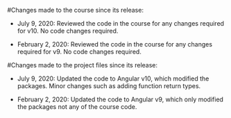 #Changes made to the course since its release:
- July 9, 2020: Reviewed the code in the course for any changes required for v10. No code changes required.

- February 2, 2020: Reviewed the code in the course for any changes required for v9. No code changes required.

#Changes made to the project files since its release:
- July 9, 2020: Updated the code to Angular v10, which modified the packages. Minor changes such as adding function return types.

- February 2, 2020: Updated the code to Angular v9, which only modified the packages not any of the course code.
